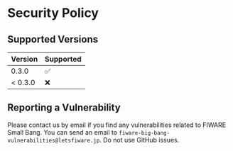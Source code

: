 # Security Policy

## Supported Versions

| Version  | Supported          |
| -------- | ------------------ |
| 0.3.0    | :white_check_mark: |
| < 0.3.0  | :x:                |

## Reporting a Vulnerability

Please contact us by email if you find any vulnerabilities related to FIWARE Small Bang.
You can send an email to `fiware-big-bang-vulnerabilities@letsfiware.jp`. Do not use GitHub issues.
